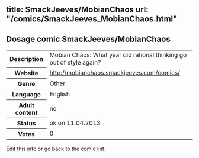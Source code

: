 title: SmackJeeves/MobianChaos
url: "/comics/SmackJeeves_MobianChaos.html"
---
Dosage comic SmackJeeves/MobianChaos
-----------------------------------------

<table class="comicinfo">
<tr>
<th>Description</th><td>Mobian Chaos: What year did rational thinking go out of style again?</td>
</tr>
<tr>
<th>Website</th><td><a href="http://mobianchaos.smackjeeves.com/comics/">http://mobianchaos.smackjeeves.com/comics/</a></td>
</tr>
<tr>
<th>Genre</th><td>Other</td>
</tr>
<tr>
<th>Language</th><td>English</td>
</tr>
<tr>
<th>Adult content</th><td>no</td>
</tr>
<tr>
<th>Status</th><td>ok on 11.04.2013</td>
</tr>
<tr>
<th>Votes</th><td>0</div></td>
</tr>
</table>

[Edit this info](/comics/SmackJeeves_MobianChaos_edit.html) or go back to the [comic list](../comic-index.html).

